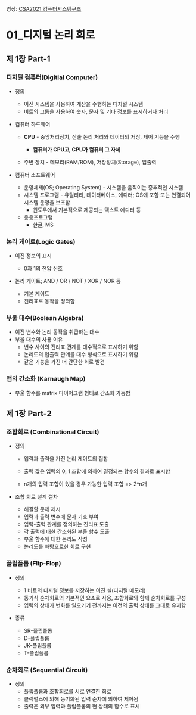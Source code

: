 영상: [CSA2021 컴퓨터시스템구조](https://www.youtube.com/playlist?list=PLc8fQ-m7b1hCHTT7VH2oo0Ng7Et096dYc)

# 01_디지털 논리 회로
## 제 1장 Part-1

### 디지털 컴퓨터(Digitial Computer)

- 정의
  - 이진 시스템을 사용하여 계산을 수행하는 디지털 시스템
  - 비트의 그룹을 사용하여 숫자, 문자 및 기타 정보를 표시하거나 처리

- 컴퓨터 하드웨어
  - **CPU** - 중앙처리장치, 산술 논리 처리와 데이터의 저장, 제어 기능을 수행
    - **컴퓨터가 CPU고, CPU가 컴퓨터 그 자체**

  - 주변 장치 - 메모리(RAM/ROM), 저장장치(Storage), 입출력

- 컴퓨터 소프트웨어
  - 운영체제(OS; Operating System) - 시스템을 움직이는 중추적인 시스템
  - 시스템 프로그램 - 유틸리티, 데이터베이스, 에디터; OS에 포함 또는 연결되어 시스템 운영을 보조함
    - 윈도우에서 기본적으로 제공되는 텍스트 에디터 등
  - 응용프로그램
    - 한글, MS


### 논리 게이트(Logic Gates)
- 이진 정보의 표시
  - 0과 1의 전압 신호

- 논리 게이트; AND / OR / NOT / XOR / NOR 등
  - 기본 게이트
  - 진리표로 동작을 정의함


### 부울 대수(Boolean Algebra)

- 이진 변수와 논리 동작을 취급하는 대수
- 부울 대수의 사용 이유
  - 변수 사이의 진리표 관계를 대수적으로 표시하기 위함
  - 논리도의 입출력 관계를 대수 형식으로 표시하기 위함
  - 같은 기능을 가진 더 간단한 회로 발견




### 맵의 간소화 (Karnaugh Map)
- 부울 함수를 matrix 다이어그램 형태로 간소화 가능함

## 제 1장 Part-2

### 조합회로 (Combinational Circuit)

- 정의

  - 입력과 출력을 가진 논리 게이트의 집합

  - 출력 값은 입력의 0, 1 조합에 의하여 결정되는 함수의 결과로 표시함

  - n개의 입력 조합이 있을 경우 가능한 입력 조합 => 2^n개

- 조합 회로 설계 절차

  - 해결할 문제 제시
  - 입력과 출력 변수에 문자 기호 부여
  - 입력-출력 관계를 정의하는 진리표 도출
  - 각 출력에 대한 간소화된 부울 함수 도출
  - 부울 함수에 대한 논리도 작성
  - 논리도를 바탕으로한 회로 구현

### 플립플롭 (Flip-Flop)
- 정의
  - 1 비트의 디지털 정보를 저장하는 이진 셀(디지털 메모리)
  - 동기식 순차회로의 기본적인 요소로 사용, 조합회로와 함께 순차회로를 구성
  - 입력의 상태가 변화를 일으키기 전까지는 이전의 출력 상태를 그대로 유지함

- 종류
  - SR-플립플롭
  - D-플립플롭
  - JK-플립플롭
  - T-플립플롭


### 순차회로 (Sequential Circuit)
- 정의
  - 플립플롭과 조합회로를 서로 연결한 회로
  - 클럭펄스에 의해 동기화된 입력 순차에 의하여 제어됨
  - 출력은 외부 입력과 플립플롭의 현 상태의 함수로 표시